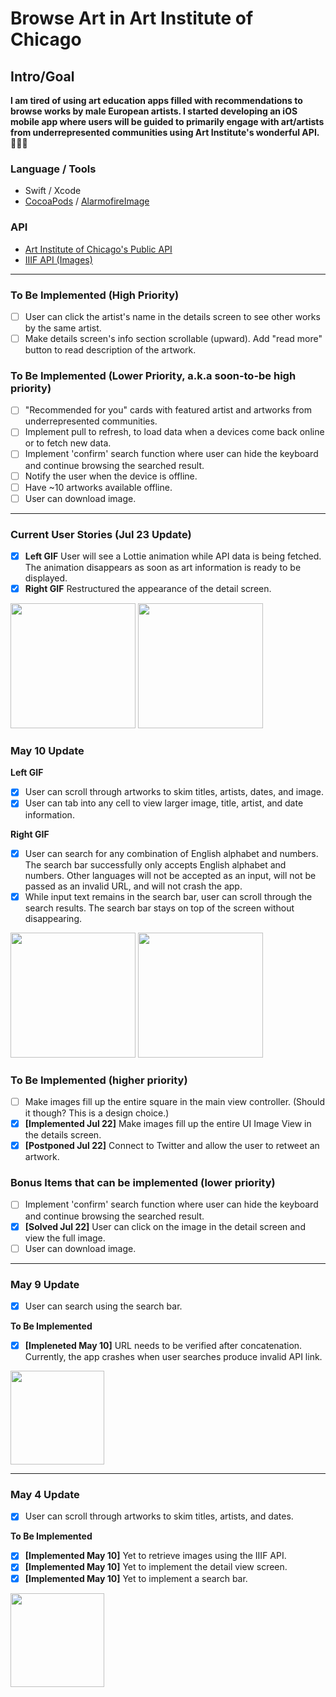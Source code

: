 # Browse Art in Art Institute of Chicago

## Intro/Goal
**I am tired of using art education apps filled with recommendations to browse works by male European artists. I started developing an iOS mobile app where users will be guided to primarily engage with art/artists from underrepresented communities using Art Institute's wonderful API.** 👩🏻‍💻 

### Language / Tools
* Swift / Xcode
* [CocoaPods](https://cocoapods.org/) / [AlarmofireImage](https://cocoapods.org/pods/Alamofire)

### API
* [Art Institute of Chicago's Public API](https://api.artic.edu/docs)
* [IIIF API (Images)](https://api.artic.edu/docs/#iiif-image-api)


---

### To Be Implemented (High Priority)
- [ ] User can click the artist's name in the details screen to see other works by the same artist. 
- [ ] Make details screen's info section scrollable (upward). Add "read more" button to read description of the artwork.  

### To Be Implemented (Lower Priority, a.k.a soon-to-be high priority)
- [ ] "Recommended for you" cards with featured artist and artworks from underrepresented communities.
- [ ] Implement pull to refresh, to load data when a devices come back online or to fetch new data. 
- [ ] Implement 'confirm' search function where user can hide the keyboard and continue browsing the searched result.
- [ ] Notify the user when the device is offline.
- [ ] Have ~10 artworks available offline. 
- [ ] User can download image. 

---

### Current User Stories (Jul 23 Update)

- [x] **Left GIF** User will see a Lottie animation while API data is being fetched. The animation disappears as soon as art information is ready to be displayed. 
- [x] **Right GIF** Restructured the appearance of the detail screen. 

<img src="https://recordit.co/V5Txb2s46t.gif" width=200> <img src="https://recordit.co/A30z2sdq9D.gif" width=200>

### May 10 Update

**Left GIF**

- [x] User can scroll through artworks to skim titles, artists, dates, and image. 
- [x] User can tab into any cell to view larger image, title, artist, and date information. 

**Right GIF**

- [x] User can search for any combination of English alphabet and numbers. The search bar successfully only accepts English alphabet and numbers. Other languages will not be accepted as an input, will not be passed as an invalid URL, and will not crash the app. 
- [x] While input text remains in the search bar, user can scroll through the search results. The search bar stays on top of the screen without disappearing. 

<img src="https://recordit.co/MqmKkoaMC9.gif" width=200> <img src="https://recordit.co/5YNJ1EPOuM.gif" width=200>

### To Be Implemented (higher priority) 

- [ ] Make images fill up the entire square in the main view controller. (Should it though? This is a design choice.) 
- [x] **[Implemented Jul 22]** Make images fill up the entire UI Image View in the details screen.
- [x] **[Postponed Jul 22]** Connect to Twitter and allow the user to retweet an artwork.

### Bonus Items that can be implemented (lower priority) 

- [ ] Implement 'confirm' search function where user can hide the keyboard and continue browsing the searched result.
- [x] **[Solved Jul 22]** User can click on the image in the detail screen and view the full image. 
- [ ] User can download image. 

---

### May 9 Update  

- [x] User can search using the search bar. 

**To Be Implemented**

- [x] **[Impleneted May 10]** URL needs to be verified after concatenation. Currently, the app crashes when user searches produce invalid API link.

<img src="https://recordit.co/Un8wplnnpd.gif" width=150><br>

---

### May 4 Update 

- [x] User can scroll through artworks to skim titles, artists, and dates. 

**To Be Implemented**

- [x] **[Implemented May 10]** Yet to retrieve images using the IIIF API.
- [x] **[Implemented May 10]** Yet to implement the detail view screen.
- [x] **[Implemented May 10]** Yet to implement a search bar.

<img src="https://recordit.co/uDXXe7EXCO.gif" width=150><br>
